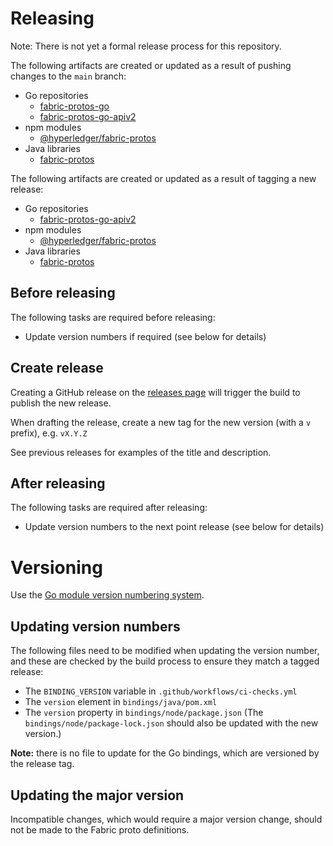 # Releasing

Note: There is not yet a formal release process for this repository.

The following artifacts are created or updated as a result of pushing changes to the `main` branch:

- Go repositories
    - [fabric-protos-go](https://github.com/hyperledger/fabric-protos-go)
    - [fabric-protos-go-apiv2](https://github.com/hyperledger/fabric-protos-go-apiv2)
- npm modules
    - [@hyperledger/fabric-protos](https://www.npmjs.com/package/@hyperledger/fabric-protos)
- Java libraries
    - [fabric-protos](https://github.com/hyperledger/fabric-protos/packages/1412970)


The following artifacts are created or updated as a result of tagging a new release:

- Go repositories
    - [fabric-protos-go-apiv2](https://github.com/hyperledger/fabric-protos-go-apiv2)
- npm modules
    - [@hyperledger/fabric-protos](https://www.npmjs.com/package/@hyperledger/fabric-protos)
- Java libraries
    - [fabric-protos](https://search.maven.org/artifact/org.hyperledger.fabric/fabric-protos)

## Before releasing

The following tasks are required before releasing:

- Update version numbers if required (see below for details)

## Create release

Creating a GitHub release on the [releases page](https://github.com/hyperledger/fabric-protos/releases) will trigger the build to publish the new release.

When drafting the release, create a new tag for the new version (with a `v` prefix), e.g. `vX.Y.Z`

See previous releases for examples of the title and description.

## After releasing

The following tasks are required after releasing:

- Update version numbers to the next point release (see below for details)

# Versioning

Use the [Go module version numbering system](https://go.dev/doc/modules/version-numbers).

## Updating version numbers

The following files need to be modified when updating the version number, and these are checked by the build process to ensure they match a tagged release:

- The `BINDING_VERSION` variable in `.github/workflows/ci-checks.yml`
- The `version` element in `bindings/java/pom.xml`
- The `version` property in `bindings/node/package.json`
  (The `bindings/node/package-lock.json` should also be updated with the new version.)

**Note:** there is no file to update for the Go bindings, which are versioned by the release tag.

## Updating the major version

Incompatible changes, which would require a major version change, should not be made to the Fabric proto definitions.
